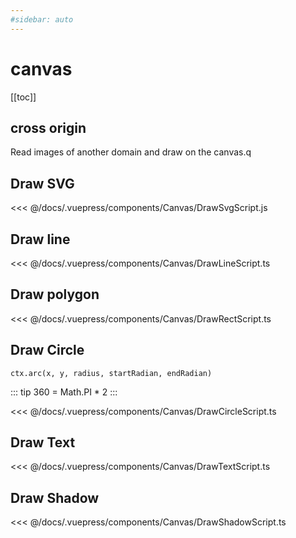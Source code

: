 ```yaml
---
#sidebar: auto
---
```


# canvas

[[toc]]

## cross origin

Read images of another domain and draw on the canvas.q

<Canvas-CanvasCrossOrigin />

## Draw SVG

<Canvas-DrawSvg />

<<< @/docs/.vuepress/components/Canvas/DrawSvgScript.js

## Draw line

<Canvas-DrawLine />

<<< @/docs/.vuepress/components/Canvas/DrawLineScript.ts

## Draw polygon

<Canvas-DrawRect />

<<< @/docs/.vuepress/components/Canvas/DrawRectScript.ts

## Draw Circle

<Canvas-DrawCircle />

`ctx.arc(x, y, radius, startRadian, endRadian)`

::: tip
360 = Math.PI * 2
:::

<<< @/docs/.vuepress/components/Canvas/DrawCircleScript.ts

## Draw Text

<Canvas-DrawText />

<<< @/docs/.vuepress/components/Canvas/DrawTextScript.ts

## Draw Shadow

<Canvas-DrawShadow />

<<< @/docs/.vuepress/components/Canvas/DrawShadowScript.ts
